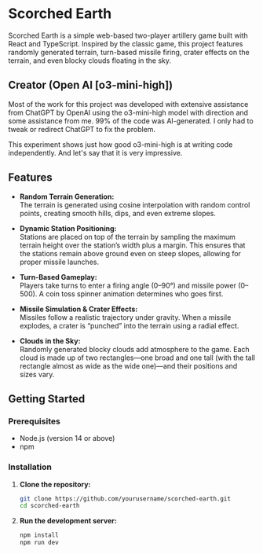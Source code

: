 # Scorched Earth

Scorched Earth is a simple web-based two-player artillery game built with React and TypeScript. Inspired by the classic game, this project features randomly generated terrain, turn-based missile firing, crater effects on the terrain, and even blocky clouds floating in the sky.

## Creator (Open AI [o3-mini-high])

Most of the work for this project was developed with extensive assistance from ChatGPT by OpenAI using the o3-mini-high model with direction and some assistance from me.  99% of the code was AI-generated.  I only had to tweak or redirect ChatGPT to fix the problem.

This experiment shows just how good o3-mini-high is at writing code independently.  And let's say that it is very impressive.

## Features

- **Random Terrain Generation:**  
  The terrain is generated using cosine interpolation with random control points, creating smooth hills, dips, and even extreme slopes.

- **Dynamic Station Positioning:**  
  Stations are placed on top of the terrain by sampling the maximum terrain height over the station’s width plus a margin. This ensures that the stations remain above ground even on steep slopes, allowing for proper missile launches.

- **Turn-Based Gameplay:**  
  Players take turns to enter a firing angle (0–90°) and missile power (0–500). A coin toss spinner animation determines who goes first.

- **Missile Simulation & Crater Effects:**  
  Missiles follow a realistic trajectory under gravity. When a missile explodes, a crater is “punched” into the terrain using a radial effect.

- **Clouds in the Sky:**  
  Randomly generated blocky clouds add atmosphere to the game. Each cloud is made up of two rectangles—one broad and one tall (with the tall rectangle almost as wide as the wide one)—and their positions and sizes vary.

## Getting Started

### Prerequisites

- Node.js (version 14 or above)
- npm

### Installation

1. **Clone the repository:**

   ```bash
   git clone https://github.com/yourusername/scorched-earth.git
   cd scorched-earth

2. **Run the development server:**

   ```bash
   npm install
   npm run dev
